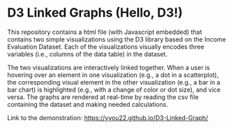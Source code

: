 # D3 Linked Graphs (Hello, D3!)

This repository contains a html file (with Javascript embedded) that contains two simple visualizations using the D3 library based on the Income Evaluation Dataset. Each of the visualizations visually encodes three variables (i.e., columns of the data table) in the dataset.

The two visualizations are interactively linked together. When a user is hovering over an element in one visualization (e.g., a dot in a scatterplot), the corresponding visual element in the other visualization (e.g., a bar in a bar chart) is highlighted (e.g., with a change of color or dot size), and vice versa. The graphs are rendered at real-time by reading the csv file containing the dataset and making needed calculations.

Link to the demonstration: https://yyou22.github.io/D3-Linked-Graph/
